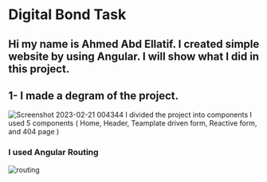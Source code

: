 # Digital Bond Task
## Hi my name is Ahmed Abd Ellatif. I created simple website by using Angular. I will show what I did in this project.
## 1- I made a degram of the project.
![Screenshot 2023-02-21 004344](https://user-images.githubusercontent.com/61418344/220211173-23d7eace-84df-45fa-808d-8a1aa18aa3aa.jpg)
I divided the project into components I used 5 components
  ( Home, Header, Teamplate driven form, Reactive form, and  404 page )
  
  ### I used Angular Routing 

![routing](https://user-images.githubusercontent.com/61418344/220211801-58967d18-ea4c-46d3-baa5-fb5135f6846b.jpg)



